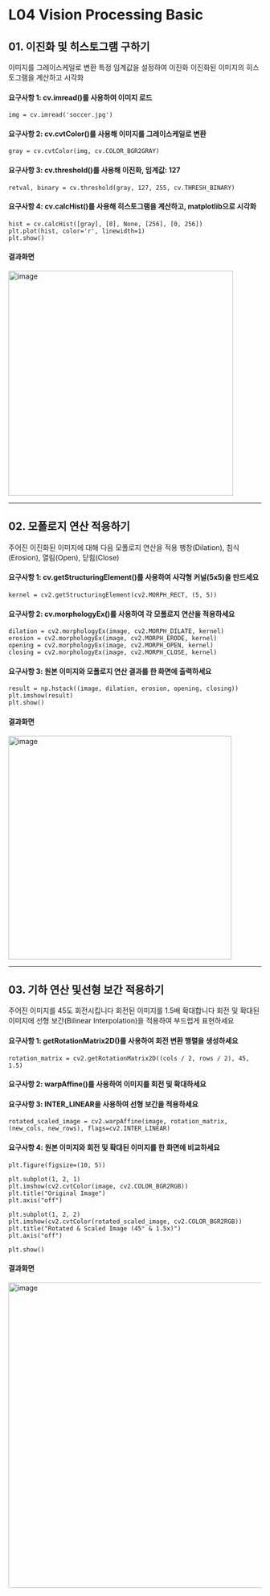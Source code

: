 # L04 Vision Processing Basic

## 01. 이진화 및 히스토그램 구하기
이미지를 그레이스케일로 변환
특정 임계값을 설정하여 이진화
이진화된 이미지의 히스토그램을 계산하고 시각화
#### 요구사항 1: cv.imread()를 사용하여 이미지 로드
    img = cv.imread('soccer.jpg')
#### 요구사항 2: cv.cvtColor()를 사용해 이미지를 그레이스케일로 변환
    gray = cv.cvtColor(img, cv.COLOR_BGR2GRAY)
#### 요구사항 3: cv.threshold()를 사용해 이진화, 임계값: 127
    retval, binary = cv.threshold(gray, 127, 255, cv.THRESH_BINARY)
#### 요구사항 4: cv.calcHist()를 사용해 히스토그램을 계산하고, matplotlib으로 시각화
    hist = cv.calcHist([gray], [0], None, [256], [0, 256])
    plt.plot(hist, color='r', linewidth=1)
    plt.show()
#### 결과화면
<img width="447" alt="image" src="https://github.com/user-attachments/assets/828c0c06-b0d5-46a2-804f-f159fb466816" />

---

## 02. 모폴로지 연산 적용하기
주어진 이진화된 이미지에 대해 다음 모폴로지 연산을 적용
팽창(Dilation), 침식(Erosion), 열림(Open), 닫힘(Close)
#### 요구사항 1: cv.getStructuringElement()를 사용하여 사각형 커널(5x5)을 만드세요
    kernel = cv2.getStructuringElement(cv2.MORPH_RECT, (5, 5))
#### 요구사항 2: cv.morphologyEx()를 사용하여 각 모폴로지 연산을 적용하세요
    dilation = cv2.morphologyEx(image, cv2.MORPH_DILATE, kernel)
    erosion = cv2.morphologyEx(image, cv2.MORPH_ERODE, kernel)
    opening = cv2.morphologyEx(image, cv2.MORPH_OPEN, kernel)
    closing = cv2.morphologyEx(image, cv2.MORPH_CLOSE, kernel)
#### 요구사항 3: 원본 이미지와 모폴로지 연산 결과를 한 화면에 출력하세요
    result = np.hstack((image, dilation, erosion, opening, closing))
    plt.imshow(result)
    plt.show()
#### 결과화면
<img width="444" alt="image" src="https://github.com/user-attachments/assets/a6defb45-4c3e-4929-90fd-3b115d21d8af" />

---

## 03. 기하 연산 및선형 보간 적용하기
주어진 이미지를 45도 회전시킵니다
회전된 이미지를 1.5배 확대합니다
회전 및 확대된 이미지에 선형 보간(Bilinear Interpolation)을 적용하여 부드럽게 표현하세요
#### 요구사항 1: getRotationMatrix2D()를 사용하여 회전 변환 행렬을 생성하세요
    rotation_matrix = cv2.getRotationMatrix2D((cols / 2, rows / 2), 45, 1.5)
#### 요구사항 2: warpAffine()를 사용하여 이미지를 회전 및 확대하세요
#### 요구사항 3: INTER_LINEAR을 사용하여 선형 보간을 적용하세요
    rotated_scaled_image = cv2.warpAffine(image, rotation_matrix, (new_cols, new_rows), flags=cv2.INTER_LINEAR)
#### 요구사항 4: 원본 이미지와 회전 및 확대된 이미지를 한 화면에 비교하세요
    plt.figure(figsize=(10, 5))

    plt.subplot(1, 2, 1)
    plt.imshow(cv2.cvtColor(image, cv2.COLOR_BGR2RGB))
    plt.title("Original Image")
    plt.axis("off")

    plt.subplot(1, 2, 2)
    plt.imshow(cv2.cvtColor(rotated_scaled_image, cv2.COLOR_BGR2RGB))
    plt.title("Rotated & Scaled Image (45° & 1.5x)")
    plt.axis("off")

    plt.show()
#### 결과화면
<img width="607" alt="image" src="https://github.com/user-attachments/assets/eafcfbce-9836-4d83-9d3f-67b486bd06f4" />
